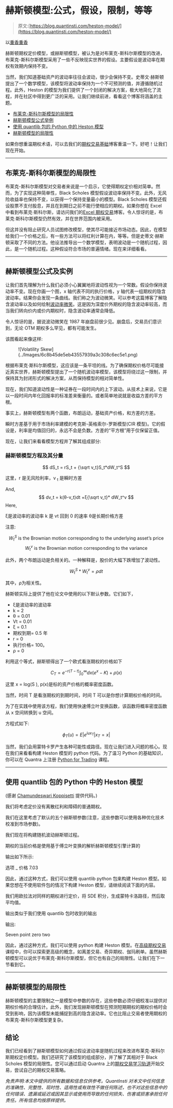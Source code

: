 # 赫斯顿模型:公式，假设，限制，等等

> 原文:[https://blog.quantinsti.com/heston-model/](https://blog.quantinsti.com/heston-model/)

以[重香重香](https://www.linkedin.com/in/rekhit/)

赫斯顿期权定价模型，或赫斯顿模型，被认为是对布莱克-斯科尔斯模型的改进，布莱克-斯科尔斯模型采用了一些不反映现实世界的假设。主要假设是波动率在期权有效期内保持不变。

当然，我们知道基础资产的波动率往往会波动，很少会保持不变。史蒂文·赫斯顿提出了一个数学模型，该模型将波动率保持为一个不可预测的值，并遵循随机过程。此外，Heston 的模型为我们提供了一个封闭的解决方案，极大地简化了流程，并在社区中得到更广泛的采用。让我们继续前进，看看这个博客将涵盖的主题。

*   [布莱克-斯科尔斯模型的局限性](#limitation-of-the-black-scholes-model)
*   [赫斯顿模型公式举例](#heston-model-formula-with-example)
*   [使用 quantlib 包的 Python 中的 Heston 模型](#heston-model-in-python-using-quantlib-package)
*   [赫斯顿模型的局限性](#limitations-of-the-heston-model)

如果你想重温期权术语，可以去我们的[期权交易基础](/basics-options-trading/)博客重温一下。好吧！让我们现在开始。

* * *

## 布莱克-斯科尔斯模型的局限性

布莱克-斯科尔斯模型对交易者来说是一个启示，它使得期权定价相对简单。然而，为了实现这种简单性，Black Scholes 模型假设波动率保持不变。此外，无风险收益率也保持不变，以获得一个保持变量最小的模型。Black Scholes 模型还假设股票不支付股息，并且在到期日之前不能行使相应的期权。如果你想在 Excel 中看到布莱克·斯科尔斯，请访问我们的[Excel 期权交易](/options-trading-excel-model/)博客。令人惊讶的是，布莱克·斯科尔斯模型仍然有效，并在世界范围内被采用。

但这并没有阻止研究人员试图修改模型，使其尽可能接近市场动态。因此，在模型给我们一个价格之后，有一些方法可以将红利计算在内，等等。但是史蒂文·赫斯顿采取了不同的方法。他设法推导出一个数学模型，表明波动是一个随机过程，因此，是一个随机过程。这种假设符合市场的普遍情绪。现在来详细看看。

* * *

## 赫斯顿模型公式及实例

让我们首先理解为什么我们必须小心翼翼地将波动性视为一个常数。假设你保持波动率不变。现在你画一个图，x 轴代表不同的执行价格，y 轴代表一组期权的隐含波动率。结果你会发现一条曲线。我们称之为波动微笑。可以参考这篇博客了解隐含波动率以及如何绘制[波动率微笑](/implied-volatility/#Interpreting)。这是因为深度价外期权的隐含波动率较高，而当我们转向价内或价内期权时，隐含波动率通常会降低。

令人惊讶的是，据说波动微笑在 1987 年崩盘前很少见。崩盘后，交易员们意识到，无论 OTM 期权多么罕见，都有可能发生。

该图看起来像这样:

<figure class="kg-card kg-image-card kg-width-full">![Volatility Skew](../Images/6c8b45de5eb43557939a3c308c6ec5e1.png)</figure>

根据布莱克·斯科尔斯模型，这应该是一条平坦的线。为了确保期权价格尽可能接近真实世界，赫斯顿模型提出了一个随机波动率模型，该模型将绕过这一限制，并保持其为封闭形式的解决方案，从而保持模型的相对简单性。

现在，我们知道波动性是一种证券在一段时间内的上下波动。从技术上来说，它是以一段时间内年化回报率的标准差来衡量的。或者简单地说就是收益方差的平方根。

事实上，赫斯顿模型有两个函数，布朗运动，基础资产价格，和方差的方差。

瞬时方差基于用于市场利率建模的考克斯-英格索尔-罗斯模型(CIR 模型)。它的假设是，利率是均值回归的，永远不会是负数。方差的“平方根”用于仅保留正值。

现在，让我们来看看模型方程并了解其组成部分:

### 赫斯顿模型方程及其分量

$$ dS_t = rS_t + {\sqrt v_t}S_t*dW_t^S $$

这里，r 是无风险利率，v <sub>t</sub> 是瞬时方差

And, $$ dv_t = k(θ-v_t)dt +ξ{\sqrt v_t}* dW_t^v $$ Here,

ξ是波动率的波动率
k 是 vt 回到 0 的速率
θ是长期价格方差

注意:

$$ W_t^S \text{ is the Brownian motion corresponding to the underlying asset’s price} $$ $$ W_t^v \text{ is the Brownian motion corresponding to the variance} $$

此外，两个布朗运动是负相关的。一种解释是，股价的大幅下跌增加了波动性。

$$ W_t^S*W_t^v= ρ dt $$

其中，ρ为相关性。

赫斯顿实际上提供了他在论文中使用的以下默认参数。它们如下，

*   ξ是波动率的波动率
*   k = 2
*   θ = 0.01
*   Vt = 0.01
*   ξ = 0.1
*   期权到期= 0.5 年
*   r = 0
*   执行价格= 100。
*   ρ = 0

利用这个等式，赫斯顿得出了一个欧式看涨期权的价格如下

$$ C_T=e^{-r(T-t)}\int_0^∞dx(e^x-K)+ρ(x) $$

这里 x = log(S ), p(x)是标的资产价格的概率密度函数。

当然，时间 T 是看涨期权的到期时间，时间 T 可以是你想计算期权价格的时间。

为了在实践中使用该方程，我们使用快速傅立叶变换函数，该函数将概率密度函数从 x 空间转换到 u 空间。

方程式如下:

$$ \phi_T(u)=E|e^{iux_T}|x_T=x| $$

当然，我们会用蒙特卡罗产生各种可能性或路径。现在让我们进入问题的核心。现在我们来看看构建 Heston 模型的 python 代码。为了温习 Python 的基础知识，你可以在 Quantra 上注册 [Python for Trading](https://quantra.quantinsti.com/course/python-for-trading) 课程。

* * *

## 使用 quantlib 包的 Python 中的 Heston 模型

(感谢 [Chamundeswari Koppisetti](https://www.linkedin.com/in/chamundeswari-koppisetti/) 提供代码。)

我们将考虑定价没有离散红利和障碍的普通期权。

我们在这里考虑了默认的五个赫斯顿参数(注意，这些参数可以使用各种优化技术校准到市场参数)。

我们现在将构建随机波动赫斯顿过程。

期权的当前价格是使用基于傅立叶变换的解析赫斯顿模型引擎计算的

输出如下所示:

选项 _ 价格 7.03

因此，通过这种方式，我们可以使用 quantlib python 包来构建 Heston 模型。如果您想在不使用软件包的情况下构建 Heston 模型，请继续阅读下面的内容。

我们用欧拉法对同样的期权进行定价，将 SDE 积分，生成蒙特卡洛路径，然后取平均值。

输出类似于我们使用 quantlib 包时收到的输出

输出:

Seven point zero two

因此，通过这种方式，我们可以使用 python 构建 Heston 模型。在[高级期权交易](https://quantra.quantinsti.com/course/options-trading-strategies-python-advanced)课程中，你可以探索更高级的概念，如离差交易、奇异期权、伽玛刷单。虽然赫斯顿模型可以说优于布莱克-斯科尔斯模型，但它也有自己的局限性。让我们在下一节看到它。

* * *

## 赫斯顿模型的局限性

赫斯顿模型的主要限制之一是模型中参数的存在，这些参数必须仔细校准以提供对期权价格的合理估计。此外，我们发现赫斯顿模型在预测短期期权的期权价格时会受到影响，因为该模型未能捕捉到高的隐含波动率。它也比阻止交易者使用期权的布莱克-斯科尔斯模型更复杂。

## 结论

我们已经看到了赫斯顿模型如何通过假设波动率是随机过程来改进布莱克-斯科尔斯期权定价模型。我们还研究了该模型的组成部分，并了解了其相对于 Black Scholes 模型的局限性。您可以通过启动 Quantra 上的[期权交易学习轨道](https://quantra.quantinsti.com/learning-track/quantitative-approach-in-options-trading)开始交易，尝试自己的期权交易策略。

*免责声明:本文中提供的所有数据和信息仅供参考。QuantInsti 对本文中任何信息的准确性、完整性、现时性、适用性或有效性不做任何陈述，也不对这些信息中的任何错误、遗漏或延迟或因其显示或使用而导致的任何损失、伤害或损害承担任何责任。所有信息均按原样提供。*